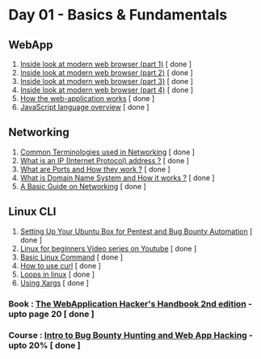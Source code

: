# Day 01 - Basics & Fundamentals

## WebApp
  1. [Inside look at modern web browser (part 1)](https://developers.google.com/web/updates/2018/09/inside-browser-part1) [ done ]
  2. [Inside look at modern web browser (part 2)](https://developers.google.com/web/updates/2018/09/inside-browser-part2) [ done ]
  3. [Inside look at modern web browser (part 3)](https://developers.google.com/web/updates/2018/09/inside-browser-part3) [ done ]
  4. [Inside look at modern web browser (part 4)](https://developer.chrome.com/blog/inside-browser-part4/) [ done ]
  5. [How the web-application works](https://developer.mozilla.org/en-US/docs/Learn/Getting_started_with_the_web/How_the_Web_works#:~:text=The%20browser%20sends%20an%20HTTP,internet%20connection%20using%20TCP%2FIP.) [ done ]
  6. [JavaScript language overview](https://developer.mozilla.org/en-US/docs/Web/JavaScript/A_re-introduction_to_JavaScript) [ done ]

## Networking
  1. [Common Terminologies used in Networking](https://www.digitalocean.com/community/tutorials/an-introduction-to-networking-terminology-interfaces-and-protocols) [ done ]
  2. [What is an IP (Internet Protocol) address ?](https://commotionwireless.net/docs/cck/networking/learn-networking-basics/) [ done ]
  3. [What are Ports and How they work ?](https://www.utilizewindows.com/list-of-common-network-port-numbers/) [ done ]
  4. [What is Domain Name System and How it works ?](https://code.tutsplus.com/tutorials/an-introduction-to-learning-and-using-dns-records--cms-24704) [ done ]
  5. [A Basic Guide on Networking](http://www.penguintutor.com/linux/basic-network-reference) [ done ]

## Linux CLI
  1. [Setting Up Your Ubuntu Box for Pentest and Bug Bounty Automation](https://www.youtube.com/watch?v=YhUiAH5SIqk&t=1s) [ done ]
  2. [Linux for beginners Video series on Youtube](https://youtube.com/playlist?list=PLIhvC56v63IJIujb5cyE13oLuyORZpdkL) [ done ]
  3. [Basic Linux Command](https://www.hostinger.com/tutorials/linux-commands) [ done ]
  4. [How to use curl](https://flaviocopes.com/http-curl/) [ done ]
  5. [Loops in linux](https://tldp.org/HOWTO/Bash-Prog-Intro-HOWTO-7.html) [ done ]
  6. [Using Xargs](https://www.cyberciti.biz/faq/linux-unix-bsd-xargs-construct-argument-lists-utility/) [ done ]

### Book : [The WebApplication Hacker's Handbook 2nd edition](https://edu.anarcho-copy.org/Against%20Security%20-%20Self%20Security/Dafydd%20Stuttard,%20Marcus%20Pinto%20-%20The%20web%20application%20hacker's%20handbook_%20finding%20and%20exploiting%20security%20flaws-Wiley%20(2011).pdf) - upto page 20 [ done ]
### Course : [Intro to Bug Bounty Hunting and Web App Hacking](https://www.udemy.com/course/intro-to-bug-bounty-by-nahamsec/) - upto 20% [ done ]
